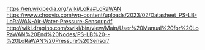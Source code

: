 https://en.wikipedia.org/wiki/LoRa#LoRaWAN
https://www.choovio.com/wp-content/uploads/2023/02/Datasheet_PS-LB-LoRaWAN-Air-Water-Pressure-Sensor.pdf
http://wiki.dragino.com/xwiki/bin/view/Main/User%20Manual%20for%20LoRaWAN%20End%20Nodes/PS-LB%20--%20LoRaWAN%20Pressure%20Sensor/
